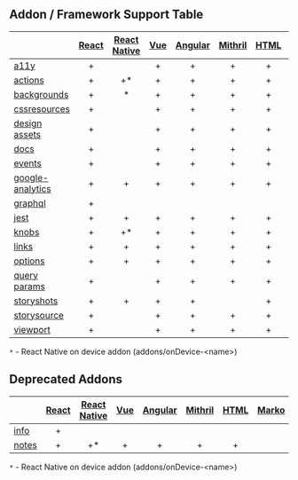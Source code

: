 ## Addon / Framework Support Table

|                                             | [React](app/react) | [React Native](app/react-native) | [Vue](app/vue) | [Angular](app/angular) | [Mithril](app/mithril) | [HTML](app/html) | [Web Components](app/html) | [Marko](app/marko) | [Svelte](app/svelte) | [Riot](app/riot) | [Ember](app/ember) | [Preact](app/preact) | [Rax](app/rax) |
| ------------------------------------------- | :----------------: | :------------------------------: | :------------: | :--------------------: | :--------------------: | :--------------: | :------------------------: | :----------------: | :------------------: | :--------------: | :----------------: | :------------------: | -------------- |
| [a11y](addons/a11y)                         |         +          |                                  |       +        |           +            |           +            |        +         |             +              |         +          |          +           |        +         |         +          |          +           | +              |
| [actions](addons/actions)                   |         +          |               +\*                |       +        |           +            |           +            |        +         |             +              |         +          |          +           |        +         |         +          |          +           | +              |
| [backgrounds](addons/backgrounds)           |         +          |                \*                |       +        |           +            |           +            |        +         |             +              |         +          |          +           |        +         |         +          |          +           | +              |
| [cssresources](addons/cssresources)         |         +          |                                  |       +        |           +            |           +            |        +         |             +              |         +          |          +           |        +         |         +          |          +           | +              |
| [design assets](addons/design-assets)       |         +          |                                  |       +        |           +            |           +            |        +         |             +              |         +          |          +           |        +         |         +          |          +           | +              |
| [docs](addons/docs)                         |         +          |                                  |       +        |           +            |           +            |        +         |             +              |         +          |          +           |        +         |         +          |          +           | +              |
| [events](addons/events)                     |         +          |                                  |       +        |           +            |           +            |        +         |             +              |         +          |                      |                  |         +          |          +           | +              |
| [google-analytics](addons/google-analytics) |         +          |                +                 |       +        |           +            |           +            |        +         |             +              |         +          |          +           |        +         |         +          |          +           | +              |
| [graphql](addons/graphql)                   |         +          |                                  |                |                        |                        |                  |                            |                    |                      |                  |                    |                      |                |
| [jest](addons/jest)                         |         +          |                +                 |       +        |           +            |           +            |        +         |             +              |         +          |          +           |        +         |         +          |          +           | +              |
| [knobs](addons/knobs)                       |         +          |               +\*                |       +        |           +            |           +            |        +         |             +              |         +          |          +           |        +         |         +          |          +           | +              |
| [links](addons/links)                       |         +          |                +                 |       +        |           +            |           +            |        +         |             +              |                    |          +           |        +         |         +          |          +           | +              |
| [options](addons/options)                   |         +          |                +                 |       +        |           +            |           +            |        +         |             +              |                    |          +           |        +         |         +          |          +           | +              |
| [query params](addons/queryparams)          |         +          |                                  |       +        |           +            |           +            |        +         |             +              |         +          |          +           |        +         |         +          |          +           | +              |
| [storyshots](addons/storyshots)             |         +          |                +                 |       +        |           +            |                        |        +         |             +              |                    |          +           |        +         |                    |          +           | +              |
| [storysource](addons/storysource)           |         +          |                                  |       +        |           +            |           +            |        +         |             +              |         +          |          +           |        +         |         +          |          +           | +              |
| [viewport](addons/viewport)                 |         +          |                                  |       +        |           +            |           +            |        +         |             +              |         +          |          +           |        +         |         +          |          +           | +              |

`*`  - React Native on device addon (addons/onDevice-\<name>)

## Deprecated Addons

|                                             | [React](app/react) | [React Native](app/react-native) | [Vue](app/vue) | [Angular](app/angular) | [Mithril](app/mithril) | [HTML](app/html) | [Marko](app/marko) | [Svelte](app/svelte) | [Riot](app/riot) | [Ember](app/ember) | [Preact](app/preact) | [Rax](app/rax) |
| ------------------------------------------- | :----------------: | :------------------------------: | :------------: | :--------------------: | :--------------------: | :--------------: | :----------------: | :------------------: | :--------------: | :----------------: | :------------------: | -------------- |
| [info](https://github.com/storybookjs/storybook/tree/master/addons/info)                     |         +          |                                  |                |                        |                        |                  |                    |                      |                  |                    |                      |                |
| [notes](https://github.com/storybookjs/storybook/tree/master/addons/notes)                   |         +          |               +\*                |       +        |           +            |           +            |        +         |                    |          +           |        +         |         +          |          +           | +              |

`*`  - React Native on device addon (addons/onDevice-\<name>)
